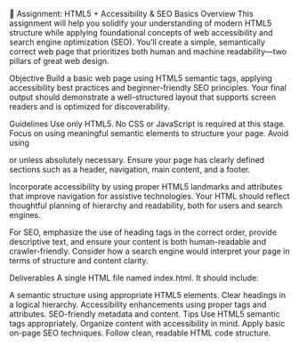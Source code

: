 
📘 Assignment: HTML5 + Accessibility & SEO Basics
Overview
This assignment will help you solidify your understanding of modern HTML5 structure while applying foundational concepts of web accessibility and search engine optimization (SEO). You’ll create a simple, semantically correct web page that prioritizes both human and machine readability—two pillars of great web design.

Objective
Build a basic web page using HTML5 semantic tags, applying accessibility best practices and beginner-friendly SEO principles. Your final output should demonstrate a well-structured layout that supports screen readers and is optimized for discoverability.

Guidelines
Use only HTML5. No CSS or JavaScript is required at this stage. Focus on using meaningful semantic elements to structure your page. Avoid using <div> or <span> unless absolutely necessary. Ensure your page has clearly defined sections such as a header, navigation, main content, and a footer.

Incorporate accessibility by using proper HTML5 landmarks and attributes that improve navigation for assistive technologies. Your HTML should reflect thoughtful planning of hierarchy and readability, both for users and search engines.

For SEO, emphasize the use of heading tags in the correct order, provide descriptive text, and ensure your content is both human-readable and crawler-friendly. Consider how a search engine would interpret your page in terms of structure and content clarity.

Deliverables
A single HTML file named index.html. It should include:

A semantic structure using appropriate HTML5 elements.
Clear headings in a logical hierarchy.
Accessibility enhancements using proper tags and attributes.
SEO-friendly metadata and content.
Tips
Use HTML5 semantic tags appropriately.
Organize content with accessibility in mind.
Apply basic on-page SEO techniques.
Follow clean, readable HTML code structure.
